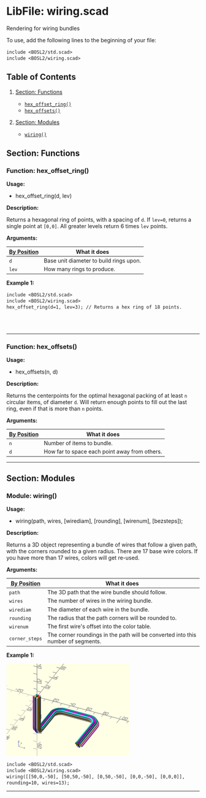 # LibFile: wiring.scad

Rendering for wiring bundles

To use, add the following lines to the beginning of your file:

    include <BOSL2/std.scad>
    include <BOSL2/wiring.scad>

## Table of Contents

1. [Section: Functions](#section-functions)
    - [`hex_offset_ring()`](#function-hex_offset_ring)
    - [`hex_offsets()`](#function-hex_offsets)

2. [Section: Modules](#section-modules)
    - [`wiring()`](#module-wiring)


## Section: Functions


### Function: hex\_offset\_ring()

**Usage:** 

- hex\_offset\_ring(d, lev)

**Description:** 

Returns a hexagonal ring of points, with a spacing of `d`.
If `lev=0`, returns a single point at `[0,0]`.  All greater
levels return 6 times `lev` points.

**Arguments:** 

<abbr title="These args can be used by position or by name.">By&nbsp;Position</abbr> | What it does
-------------------- | ------------
`d`                  | Base unit diameter to build rings upon.
`lev`                | How many rings to produce.

**Example 1:** 

    include <BOSL2/std.scad>
    include <BOSL2/wiring.scad>
    hex_offset_ring(d=1, lev=3); // Returns a hex ring of 18 points.

<br clear="all" /><br/>

---

### Function: hex\_offsets()

**Usage:** 

- hex\_offsets(n, d)

**Description:** 

Returns the centerpoints for the optimal hexagonal packing
of at least `n` circular items, of diameter `d`.  Will return
enough points to fill out the last ring, even if that is more
than `n` points.

**Arguments:** 

<abbr title="These args can be used by position or by name.">By&nbsp;Position</abbr> | What it does
-------------------- | ------------
`n`                  | Number of items to bundle.
`d`                  | How far to space each point away from others.

---

## Section: Modules


### Module: wiring()

**Usage:** 

- wiring(path, wires, [wirediam], [rounding], [wirenum], [bezsteps]);

**Description:** 

Returns a 3D object representing a bundle of wires that follow a given path,
with the corners rounded to a given radius.  There are 17 base wire colors.
If you have more than 17 wires, colors will get re-used.

**Arguments:** 

<abbr title="These args can be used by position or by name.">By&nbsp;Position</abbr> | What it does
-------------------- | ------------
`path`               | The 3D path that the wire bundle should follow.
`wires`              | The number of wires in the wiring bundle.
`wirediam`           | The diameter of each wire in the bundle.
`rounding`           | The radius that the path corners will be rounded to.
`wirenum`            | The first wire's offset into the color table.
`corner_steps`       | The corner roundings in the path will be converted into this number of segments.

**Example 1:** 

<img align="left" alt="wiring() Example 1" src="images/wiring/wiring.png" width="320" height="240">

<br clear="all" />

    include <BOSL2/std.scad>
    include <BOSL2/wiring.scad>
    wiring([[50,0,-50], [50,50,-50], [0,50,-50], [0,0,-50], [0,0,0]], rounding=10, wires=13);

---

